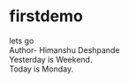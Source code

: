# firstdemo
lets go
<br>
Author- Himanshu Deshpande 
<br>
Yesterday is Weekend.
<br>
Today is Monday.